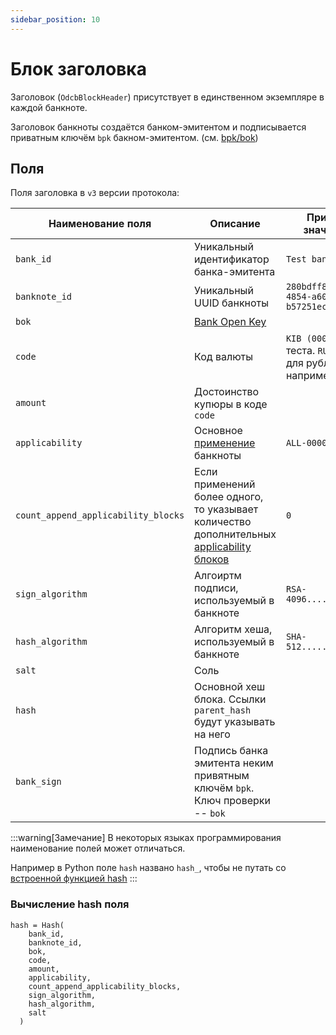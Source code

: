 ```yaml
---
sidebar_position: 10
---
```

# Блок заголовка

Заголовок (`OdcbBlockHeader`)
присутствует в единственном экземпляре в каждой банкноте.

Заголовок банкноты создаётся
банком-эмитентом и подписывается приватным ключём `bpk`
бакном-эмитентом.
(см. [bpk/bok](../information-security/keys.md#bpk-bok))


## Поля

Поля заголовка в `v3` версии протокола:

| Наименование поля          | Описание                                                                                                      | Пример значения                                  |
|----------------------------|---------------------------------------------------------------------------------------------------------------|--------------------------------------------------|
| `bank_id`                   | Уникальный идентификатор банка-эмитента                                                                       | `Test bank`                                      |
| `banknote_id`               | Уникальный UUID банкноты                                                                                      | `280bdff8-a345-4854-a60b-b57251ec4d0e`           |
| `bok`                       | [Bank Open Key](../information-security/keys.md#bpk-bok)                                                   |                                                  |
| `code`                      | Код валюты                                                                                                    | `KIB (000)` для теста. `RUB 643` для рублей РФ, например |
| `amount`                    | Достоинство купюры в коде `code`                                                                              |                                                  |
| `applicability`             | Основное [применение](../potential/banknote.md#applicability) банкноты                                     |  `ALL-0000-0000000`                                                |
| `count_append_applicability_blocks` | Если применений более одного, то указывает количество дополнительных [applicability блоков](applicability.md) | `0`                                               |
| `sign_algorithm`            | Алгоиртм подписи, используемый в банкноте                                                                     |`RSA-4096............`                                                  |
| `hash_algorithm`            | Алгоритм хеша, используемый в банкноте                                                                        | `SHA-512.............`                                          |
| `salt`                      | Соль                                                                                                          |                                          |
| `hash`                       | Основной хеш блока. Ссылки `parent_hash` будут указывать на него                                              |                                           |
| `bank_sign`                  | Подпись банка эмитента неким привятным ключём `bpk`. Ключ проверки -- `bok`                                   |                                           |

:::warning[Замечание]
В некоторых языках программирования
наименование полей может отличаться.

Например в Python поле `hash`
названо `hash_`, чтобы не путать
со 
[встроенной функцией hash](https://docs.python.org/3/library/functions.html#hash)
:::

### Вычисление hash поля

```
hash = Hash(
    bank_id, 
    banknote_id, 
    bok, 
    code, 
    amount, 
    applicability, 
    count_append_applicability_blocks, 
    sign_algorithm, 
    hash_algorithm, 
    salt
  )
```
